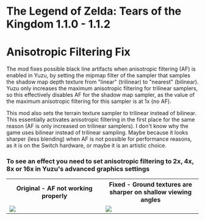 # The Legend of Zelda: Tears of the Kingdom 1.1.0 - 1.1.2

# Anisotropic Filtering Fix
The mod fixes possible black line artifacts when anisotropic filtering (AF) is enabled in Yuzu, by setting the mipmap filter of the sampler that samples the shadow map depth texture from "linear" (trilinear) to "nearest" (bilinear). Yuzu only increases the maximum anisotropic filtering for trilinear samplers, so this effectively disables AF for the shadow map sampler, as the value of the maximum anisotropic filtering for this sampler is at 1x (no AF).

This mod also sets the terrain texture sampler to trilinear instead of bilinear. This essentially activates anisotropic filtering in the first place for the same reason (AF is only increased on trilinear samplers). I don't know why the game uses bilinear instead of trilinear sampling. Maybe because it looks sharper (less blending) when AF is not possible for performance reasons, as it is on the Switch hardware, or maybe it is an artistic choice.

### To see an effect you need to set anisotropic filtering to 2x, 4x, 8x or 16x in Yuzu's advanced graphics settings

<table width="100%">
  <tr>
  <th width="50%">Original - AF not working properly</td>
  <th width="50%">Fixed - Ground textures are sharper on shallow viewing angles</td>
  </tr>
  <tr>
  <tr>
  <td><img src="https://gist.github.com/Wollnashorn/45e31c53f753788e194ddfbb3116de3c/raw/8698284c84b11028fd04340d6b2bbe9215efc4a8/totk-anisotropic-broken.webp"></td>
  <td><img src="https://gist.github.com/Wollnashorn/45e31c53f753788e194ddfbb3116de3c/raw/8698284c84b11028fd04340d6b2bbe9215efc4a8/totk-anisotropic-fixed.webp"></td>
  </tr>
</table>
